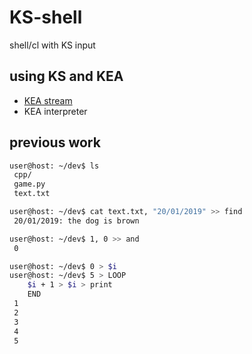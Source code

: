# KS-shell
shell/cl with KS input

## using KS and KEA

- [KEA stream](https://github.com/KEA-corp/KEA-stream)
- KEA interpreter

## previous work
```sh
user@host: ~/dev$ ls
 cpp/
 game.py
 text.txt

user@host: ~/dev$ cat text.txt, "20/01/2019" >> find
 20/01/2019: the dog is brown

user@host: ~/dev$ 1, 0 >> and
 0

user@host: ~/dev$ 0 > $i
user@host: ~/dev$ 5 > LOOP
    $i + 1 > $i > print
    END
 1
 2
 3
 4
 5
```
